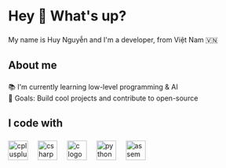 <h1 align="left">Hey 👋 What's up?</h1>

###

<p align="left">My name is Huy Nguyễn and I'm a developer, from Việt Nam 🇻🇳</p>

### 

<h2 align="left">About me</h2>

###


📚 I'm currently learning low-level programming & AI<br>
🎯 Goals: Build cool projects and contribute to open-source<br>


###

<h2 align="left">I code with</h2>

###

<div align="left">
  <img src="https://cdn.jsdelivr.net/gh/devicons/devicon/icons/cplusplus/cplusplus-original.svg" height="40" alt="cplusplus logo" />
  <img width="12" />
  <img src="https://cdn.jsdelivr.net/gh/devicons/devicon/icons/csharp/csharp-original.svg" height="40" alt="csharp logo" />
  <img width="12" />
  <img src="https://upload.wikimedia.org/wikipedia/commons/1/19/C_Logo.png" height="40" alt="c logo" />
  <img width="12" />
  <img src="https://cdn.jsdelivr.net/gh/devicons/devicon/icons/python/python-original.svg" height="40" alt="python logo" />
  <img width="12" />
<img src="https://img.shields.io/badge/Assembly-525252?style=for-the-badge&logo=assembler&logoColor=white" height="40" alt="assembly logo" />

</div>
